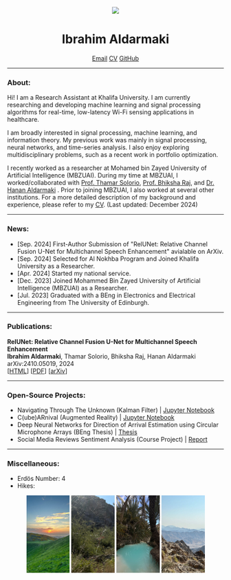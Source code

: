 [//]: <> (Ibrahim Aldarmaki)

[//]: #![fake_cameraman](https://github.com/i-aldarmaki/personal_website/assets/139388233/7a287150-afc5-4601-ab8e-f75b1be9687b?classes=float-right)
[//]:<p align="center" width="100%" border-radius="200px">
[//]:    <img width="32%" src="https://github.com/i-aldarmaki/personal_website/assets/139388233/7a287150-afc5-4601-ab8e-f75b1be9687b"> 
[//]:</p>

[//]: #![personal_picture](https://github.com/i-aldarmaki/personal_website/assets/139388233/69a3f45f-b241-4fc1-9c10-9d0b9e8c809f)
[//]:#![transparent_picture](https://github.com/i-aldarmaki/personal_website/assets/139388233/578ae050-a75a-4e30-b461-1c596d8584a2)

[//]:#!kjhk[CV](https://github.com/i-aldarmaki/personal_website/blob/f7ddeb0e8637c0f228f162829755e307e26ad6b0/file/Ibrahim_Resume_2024_April.pdf)[GitHub](https://github.com/i-aldarmaki)


<p align="center" width="100%" border-radius="200px">
    <img width="32%" src="https://github.com/i-aldarmaki/personal_website/assets/139388233/578ae050-a75a-4e30-b461-1c596d8584a2"> 
</p>

<p align="center" width="100%" border-radius="200px">
    <h1 align="center">Ibrahim Aldarmaki</h1>
</p>

<p align="center" width="100%" border-radius="200px">
    <a href="mailto:ibrahim.m.aldarmaki@outlook.com">Email</a>
    <a href="file/Ibrahim_Resume_2024_April.pdf">CV</a>
    <a href="https://github.com/i-aldarmaki">GitHub</a>
</p>


***
### About:
Hi! I am a Research Assistant at Khalifa University. I am currently researching and developing machine learning and signal processing algorithms for real-time, low-latency Wi-Fi sensing applications in healthcare.

I am broadly interested in signal processing, machine learning, and information theory. My previous work was mainly in signal processing, neural networks, and time-series analysis. I also enjoy exploring multidisciplinary problems, such as a recent work in portfolio optimization.

I recently worked as a researcher at Mohamed bin Zayed University of Artificial Intelligence (MBZUAI). During my time at MBZUAI, I worked/collaborated with 
[Prof. Thamar Solorio](https://mbzuai.ac.ae/study/faculty/thamar-solorio/), 
[Prof. Bhiksha Raj](https://cmu-mlsp.github.io/team/bhiksha_raj), and 
[Dr. Hanan Aldarmaki](https://mbzuai.ac.ae/study/faculty/hanan-al-darmaki/)
. Prior to joining MBZUAI, I also worked at several other institutions. For a more detailed description of my background and experience, please refer to my [CV](file/Ibrahim_Resume_2024_April.pdf). (Last updated: December 2024)

***
### News:
- [Sep. 2024] First-Author Submission of "RelUNet: Relative Channel Fusion U-Net for Multichannel Speech Enhancement" avialable on ArXiv.
- [Sep. 2024] Selected for Al Nokhba Program and Joined Khalifa University as a Researcher.
- [Apr. 2024] Started my national service.
- [Dec. 2023] Joined Mohammed Bin Zayed University of Artificial Intelligence (MBZUAI) as a Researcher.
- [Jul. 2023] Graduated with a BEng in Electronics and Electrical Engineering from The University of Edinburgh.

***
### Publications:
**RelUNet: Relative Channel Fusion U-Net for Multichannel Speech Enhancement**\
**Ibrahim Aldarmaki**, Thamar Solorio, Bhiksha Raj, Hanan Aldarmaki\
 arXiv:2410.05019, 2024 \
[[HTML](https://arxiv.org/html/2410.05019v1)] [[PDF](https://arxiv.org/pdf/2410.05019)] [[arXiv](https://arxiv.org/abs/2410.05019)]


***
### Open-Source Projects:
* Navigating Through The Unknown (Kalman Filter) \| [Jupyter Notebook](https://github.com/i-aldarmaki/Navigating-Through-the-Unknown/blob/main/Navigating_Through_The_Unknown.ipynb)
* C(ube)ARnival (Augmented Reality) \| [Jupyter Notebook](https://github.com/i-aldarmaki/CubeARnival/blob/main/CubeARnival_chessboard.ipynb)
* Deep Neural Networks for Direction of Arrival Estimation using Circular Microphone Arrays (BEng Thesis) \| [Thesis](file/BEng_Thesis_Ibrahim_Aldarmaki.pdf)
* Social Media Reviews Sentiment Analysis (Course Project) \| [Report](file/DAML4_CW2.pdf)


***
### Miscellaneous:
* Erdös Number: 4
* Hikes:
<p align="center" width="50%" border-radius="200px">
    <img width="20%" src="file/images/hike_4.jpg">  
    <img width="20%" src="file/images/hike_3.jpg"> 
    <img width="20%" src="file/images/hike_2.jpg"> 
    <img width="20%" src="file/images/hike_1.jpg"> 
</p>
